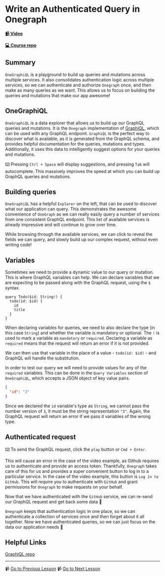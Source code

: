 # Write an Authenticated Query in Onegraph

**[📹 Video](https://egghead.io/lessons/graphql-write-an-authenticated-query-in-onegraph)**

**[💻 Course repo](https://github.com/theianjones/egghead-graphql-subscriptions)**

## Summary

`OneGraphiQL` is a playground to build up queries and mutations across multiple services. It also consolidates authentication logic across multiple services, so we can authenticate and authorize `Onegraph` once, and then make as many queries as we want. This allows us to focus on building the queries and mutations that make our app awesome!

## OneGraphiQL

`OneGraphiQL` is a data explorer that allows us to build up our GraphQL queries and mutations. It is the `Onegraph` implementation of [GraphiQL](https://github.com/graphql/graphiql), which can be used with any GraphQL endpoint. `GraphiQL` is the perfect way to discover what is available, as it is generated from the GraphQL schema, and provides helpful documentation for the queries, mutations and types. Additionally, it uses this data to intelligently suggest options for your queries and mutations.

⌨️ Pressing `Ctrl + Space` will display suggestions, and pressing `Tab` will autocomplete. This massively improves the speed at which you can build up GraphQL queries and mutations.

## Building queries

`OneGraphiQL` has a helpful `Explorer` on the left, that can be used to discover what our application can query. This demonstrates the awesome convenience of `OneGraph` as we can really easily query a number of services from one consistent GraphQL endpoint. This list of available services is already impressive and will continue to grow over time.

While browsing through the available services, we can click to reveal the fields we can query, and slowly build up our complex request, without even writing code!

## Variables

Sometimes we need to provide a dynamic value to our query or mutation. This is where GraphQL variables can help. We can declare variables that we are expecting to be passed along with the GraphQL request, using the `$` syntax.

```gql
query Todo($id: String!) {
  todo(id: $id) {
    id
    title
  }
}
```

When declaring variables for queries, we need to also declare the type (in this case `String`) and whether the variable is mandatory or optional. The `!` is used to mark a variable as `mandatory` or `required`. Declaring a variable as `required` means that the request will return an error if it is not provided.

We can then use that variable in the place of a value - `todo(id: $id)` - and GraphQL will handle the substitution.

In order to test our query we will need to provide values for any of the `required` variables. This can be done in the `Query Variables` section of `OneGraphiQL`, which accepts a JSON object of key value pairs.

```json
{
  "id": "3"
}
```

Since we declared the `id` variable's type as `String`, we cannot pass the number version of `3`, it must be the string representation `"3"`. Again, the GraphQL request will return an error if we pass it variables of the wrong type.

## Authenticated request

⌨️ To send the GraphQL request, click the `play` button or `Cmd + Enter`.

This will cause an error in the case of the video example, as Github requires us to authenticate and provide an access token. Thankfully, `Onegraph` takes care of this for us and provides a super convenient button to log in to a particular service. In the case of the video example, this button is `Log in to GitHub`. This will require you to authenticate with `GitHub` and grant permissions for `Onegraph` to make requests on your behalf.

Now that we have authenticated with the `GitHub` service, we can re-send our GraphQL request and get back some data 🎉

`Onegraph` keeps that authentication logic in one place, so we can authenticate a collection of services once and then forget about it all together. Now we have authenticated queries, so we can just focus on the data our application needs 🥳

## Helpful Links

[GraphiQL repo](https://github.com/graphql/graphiql)

---

📹 [Go to Previous Lesson](https://egghead.io/lessons/graphql-query-multiple-services-with-urqls-graphql-client)
📹 [Go to Next Lesson](https://egghead.io/lessons/graphql-write-an-authenticated-graphql-query-in-a-react-app-with-urql)

